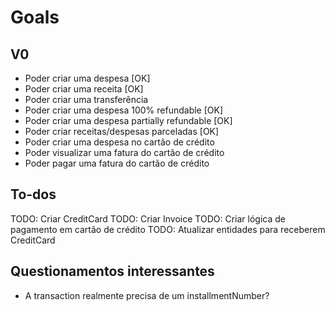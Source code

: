 # Goals

## V0

- Poder criar uma despesa [OK]
- Poder criar uma receita [OK]
- Poder criar uma transferência
- Poder criar uma despesa 100% refundable [OK]
- Poder criar uma despesa partially refundable [OK]
- Poder criar receitas/despesas parceladas [OK]
- Poder criar uma despesa no cartão de crédito
- Poder visualizar uma fatura do cartão de crédito
- Poder pagar uma fatura do cartão de crédito

## To-dos

TODO: Criar CreditCard
TODO: Criar Invoice
TODO: Criar lógica de pagamento em cartão de crédito
TODO: Atualizar entidades para receberem CreditCard

## Questionamentos interessantes

- A transaction realmente precisa de um installmentNumber?
